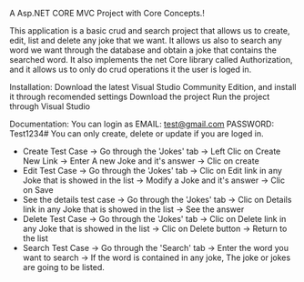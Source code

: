 A Asp.NET CORE MVC Project with Core Concepts.!

This application is a basic crud and search project that allows us to create, edit, list and delete any joke that we want. It allows us also to search any word we want through the database and obtain a joke that contains the searched word. It also implements the net Core library called Authorization, and it allows us to only do crud operations it the user is loged in.

Installation:
Download the latest Visual Studio Community Edition, and install it through recomended settings
Download the project
Run the project through Visual Studio

Documentation:
You can login as 
  EMAIL: test@gmail.com
  PASSWORD: Test1234#
You can only create, delete or update if you are loged in.
  * Create Test Case
    -> Go through the 'Jokes' tab
    -> Left Clic on Create New Link
    -> Enter A new Joke and it's answer
    -> Clic on create
  * Edit Test Case
    -> Go through the 'Jokes' tab
    -> Clic on Edit link in any Joke that is showed in the list
    -> Modify a Joke and it's answer
    -> Clic on Save
  * See the details test case
    -> Go through the 'Jokes' tab
    -> Clic on Details link in any Joke that is showed in the list
    -> See the answer
  * Delete Test Case 
    -> Go through the 'Jokes' tab
    -> Clic on Delete link in any Joke that is showed in the list
    -> Clic on Delete button
    -> Return to the list
  * Search Test Case
    -> Go through the 'Search' tab
    -> Enter the word you want to search
    -> If the word is contained in any joke, The joke or jokes are going to be listed.
